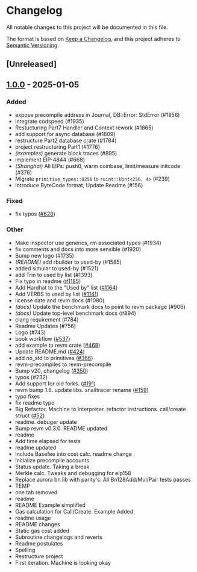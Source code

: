 # Changelog

All notable changes to this project will be documented in this file.

The format is based on [Keep a Changelog](https://keepachangelog.com/en/1.0.0/),
and this project adheres to [Semantic Versioning](https://semver.org/spec/v2.0.0.html).

## [Unreleased]

## [1.0.0](https://github.com/dacozai/revm/releases/tag/revm-database-interface-v1.0.0) - 2025-01-05

### Added

- expose precompile address in Journal, DB::Error: StdError (#1956)
- integrate codspeed (#1935)
- Restucturing Part7 Handler and Context rework (#1865)
- add support for async database (#1809)
- restructure Part2 database crate (#1784)
- project restructuring Part1 (#1776)
- *(examples)* generate block traces (#895)
- implement EIP-4844 (#668)
- *(Shanghai)* All EIPs: push0, warm coinbase, limit/measure initcode (#376)
- Migrate `primitive_types::U256` to `ruint::Uint<256, 4>` (#239)
- Introduce ByteCode format, Update Readme (#156)

### Fixed

- fix typos ([#620](https://github.com/dacozai/revm/pull/620))

### Other

- Make inspector use generics, rm associated types (#1934)
- fix comments and docs into more sensible (#1920)
- Bump new logo (#1735)
- *(README)* add rbuilder to used-by (#1585)
- added simular to used-by (#1521)
- add Trin to used by list (#1393)
- Fix typo in readme ([#1185](https://github.com/dacozai/revm/pull/1185))
- Add Hardhat to the "Used by" list ([#1164](https://github.com/dacozai/revm/pull/1164))
- Add VERBS to used by list ([#1141](https://github.com/dacozai/revm/pull/1141))
- license date and revm docs (#1080)
- *(docs)* Update the benchmark docs to point to revm package (#906)
- *(docs)* Update top-level benchmark docs (#894)
- clang requirement (#784)
- Readme Updates (#756)
- Logo (#743)
- book workflow ([#537](https://github.com/dacozai/revm/pull/537))
- add example to revm crate ([#468](https://github.com/dacozai/revm/pull/468))
- Update README.md ([#424](https://github.com/dacozai/revm/pull/424))
- add no_std to primitives ([#366](https://github.com/dacozai/revm/pull/366))
- revm-precompiles to revm-precompile
- Bump v20, changelog ([#350](https://github.com/dacozai/revm/pull/350))
- typos (#232)
- Add support for old forks. ([#191](https://github.com/dacozai/revm/pull/191))
- revm bump 1.8. update libs. snailtracer rename ([#159](https://github.com/dacozai/revm/pull/159))
- typo fixes
- fix readme typo
- Big Refactor. Machine to Interpreter. refactor instructions. call/create struct ([#52](https://github.com/dacozai/revm/pull/52))
- readme. debuger update
- Bump revm v0.3.0. README updated
- readme
- Add time elapsed for tests
- readme updated
- Include Basefee into cost calc. readme change
- Initialize precompile accounts
- Status update. Taking a break
- Merkle calc. Tweaks and debugging for eip158
- Replace aurora bn lib with parity's. All Bn128Add/Mul/Pair tests passes
- TEMP
- one tab removed
- readme
- README Example simplified
- Gas calculation for Call/Create. Example Added
- readme usage
- README changes
- Static gas cost added
- Subroutine changelogs and reverts
- Readme postulates
- Spelling
- Restructure project
- First iteration. Machine is looking okay
